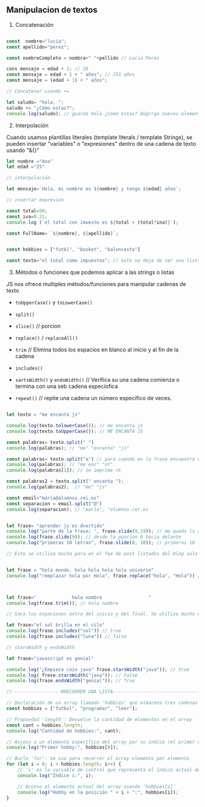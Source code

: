 ## Manipulacion de textos

1. Concatenación

```js

const  nombre="lucia";
const apellido="perez";

const nombreCompleto = nombra+" "+pellido // Lucia Perez

cons mensaje = edad + 1; // 26
const mensaje = edad + 1 + " años"; // 251 años
const mensaje = (edad + 1) + " años";

// Concatenar usando +=

let saludo= "hola, ";
saludo += "¿Cómo estas?";
console.log(saludo); // guarda Hola ¿Como estas? AGgrrga nuevos elementos a los elementos ya existentes 

```

2. Interpolación

Cuando usamos plantillas literales (template literals / template Strings), se pueden insertar "variables" o "expresiones" dentro de una cadena de texto usando "&{}"

```js
let nombre ="Ana"
let edad ="25"

// interpolación

let mensaje=`Hola, mi nombre es ${nombre} y tengo ${edad} años`;

// insertar expresión

const total=50;
const iva=0.21;
console.log (`el total con imuesto es ${total + (total*ina)}`);

const FullName= `${nombre}, ${apellido}`;


const hobbies = ["futbl", "basket", "baloncesto"]

const texto="el total como impuestos"; // esto no deja de ser una lista de letras

```

3. Métodos o funciones que podemos aplicar a las strings o listas

JS nos ofrece multiples métodos/funciones para manipular cadenas de texto

- `toUpperCase()` y `toLowerCase()`

- `split()`

- `slice()` // porcion

- `replace()` / `replaceAll()`

- `trim` // Elimina todos los espacios en blanco al inicio y al fin de la cadena

- `includes()`

- `sartsWidth()` y `endsWidth()` // Verifica su una cadena comienza o termina con una seb cadena especíofica

- `repeat()` // repite una cadena un número específico de veces.

```js

let texto = "me encanta js"

console.log(texto.tolowerCase()); // me encanta js
console.log(texto.toUpperCase()); // ME ENCANTA JS

const palabras= texto.split(" ")
console.log(palabras); // "me" "encanta" "js"

const palabras= texto.split("a") // para cuendo en la frase encuentra una a y vs diguiendo hasta la siguiente letra a
console.log(palabras); // "me enc" "nt"
console.log(palabras[1]); // se imprime nt

const palabras2 = texto.split(" encanta ");
console.log(palabras2);  // "me" "js"

const email="maria@alumnos.cei.es"
const separacion = email.split("@")
console.log(separacion); // "maria", "alumnos.cer.es


let frase= "aprender js es dvertido"
console.log("parte de la frase; ", frase.slide(9,19)); // me quedo lo que hay dento de esas dos posciones de letras
console.log(frase.slide(9)); // desde la poscion 9 hacia delante
console.log("primeras 10 letras", frase.slide(0, 10)); // primeras 10 letras

// Esto se utiliza mucho para en el fee de post listados del blog solo se ve un determinado número de palabras


let frase = "hola mundo. hola hola hola hola universo"
console.log("remplazar hola por Hola", frase.replace("hola", "Hola")) // la primera que encuentre la reempleza por h mayuscula. cambia 1º que encuentre.



let frase="             hola nombre                 "
console.log(frase.trim()); // hola nombre

// Saca los espaciones extra del inicio y del final. Se utiliza mucho en los formularios etiqueta <textareas> y form

let frase="el sol brilla en el cilo"
console.log(frase.includes("sol")) // true
console.log(frase.includes("luna")) // false

// starsWidth y endsWidth

let frase="javascript es genial"

console.log("¿Empieza coin java" frase.starsWidth("java")); // true
console.log( frese.starsWidth("java")): // False
console.log(frase.endsWidth("genial")); // True

//------------------RRECORRER UNA LISTA----------------------------------//

// Declaración de un array llamado 'hobbies' que almacena tres cadenas de texto
const hobbies = ["futbol", "programar", "leer"];

// Propiedad 'length': Devuelve la cantidad de elementos en el array
const cant = hobbies.length;
console.log("Cantidad de hobbies:", cant);

// Acceso a un elemento específico del array por su índice (el primer elemento está en la posición 0)
console.log("Primer hobby:", hobbies[0]);

// Bucle 'for': Se usa para recorrer el array elemento por elemento
for (let i = 0; i < hobbies.length; i++) {  
    // 'i' es la variable de control que representa el índice actual del array
    console.log("Índice i:", i); 

    // Acceso al elemento actual del array usando 'hobbies[i]'
    console.log("Hobby en la posición " + i + ":", hobbies[i]); 
}
